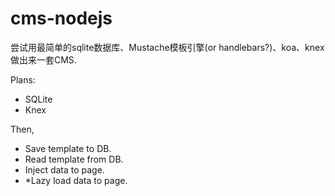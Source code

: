 # cms-nodejs  

尝试用最简单的sqlite数据库、Mustache模板引擎(or handlebars?)、koa、knex做出来一套CMS.  


Plans:  

- SQLite    
- Knex   

Then, 
- Save template to DB.  
- Read template from DB.  
- Inject data to page.  
- *Lazy load data to page. 